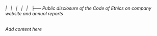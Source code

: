 ###### |   |   |   |   |   ├── Public disclosure of the Code of Ethics on company website and annual reports

*Add content here*
